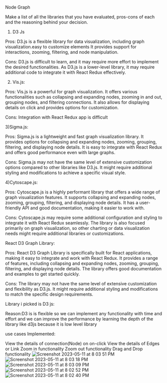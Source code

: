 Node Graph


Make a list of all the libraries
that you have evaluated, pros-cons of each and the reasoning behind your decision.

1) D3 Js

Pros: D3.js is a flexible library for data visualization, including graph visualization.easy to customize elements It provides  support for interactions, zooming, filtering, and node manipulation.

Cons: D3.js is difficult to learn, and it may require more effort to implement the desired functionalities. As D3.js is a lower-level library, it may require additional code to integrate it with React Redux effectively.


2) Vis.js:

Pros: Vis.js is a powerful for graph visualization. It offers various functionalities such as collapsing and expanding nodes, zooming in and out, grouping nodes, and filtering connections. It also allows for displaying details on click and provides options for customization.

Cons: Integration with React Redux app is difficult 

3)Sigma.js:

Pros: Sigma.js is a lightweight and fast graph visualization library. It provides options for collapsing and expanding nodes, zooming, grouping, filtering, and displaying node details. It is easy to integrate with React Redux and offers good performance even with large graphs.

Cons: Sigma.js may not have the same level of extensive customization options compared to other libraries like D3.js. It might require additional styling and modifications to achieve a specific visual style.


4)Cytoscape.js:

Pros: Cytoscape.js is a highly performant library that offers a wide range of graph visualization features. It supports collapsing and expanding nodes, zooming, grouping, filtering, and displaying node details. It has a user-friendly API and good documentation, making it easier to work with.

Cons: Cytoscape.js may require some additional configuration and styling to integrate it with React Redux seamlessly. The library is also focused primarily on graph visualization, so other charting or data visualization needs might require additional libraries or customizations.

React D3 Graph Library:

Pros: React D3 Graph Library is specifically built for React applications, making it easy to integrate and work with React Redux. It provides a range of features, including collapsing and expanding nodes, zooming, grouping, filtering, and displaying node details. The library offers good documentation and examples to get started quickly.

Cons: The library may not have the same level of extensive customization and flexibility as D3.js. It might require additional styling and modifications to match the specific design requirements.


 

 Library i picked is D3 js:

 Reason:D3 is is flexible so we can implement any functionality with time and effort and we can improve the performance by learning the depth of the library like d3js because it is low level library


use cases Implemented:

View the details of connection(Node) on on-click
View the details of Edges or Link
Zoom in functionality 
Zoom out functionality
Drag and Drop functionality
![Screenshot 2023-05-11 at 8 03 51 PM](https://github.com/prasannaMedia/D3Chart/assets/67369708/393924b3-5c99-4e4c-a370-64b9f42b9fc0)
![Screenshot 2023-05-11 at 8 03 18 PM](https://github.com/prasannaMedia/D3Chart/assets/67369708/d962fa33-d00c-43f0-8e3f-2f4758be4986)
![Screenshot 2023-05-11 at 8 03 09 PM](https://github.com/prasannaMedia/D3Chart/assets/67369708/c4f2017c-6b13-42ae-8dff-38046eb1bae6)
![Screenshot 2023-05-11 at 8 02 52 PM](https://github.com/prasannaMedia/D3Chart/assets/67369708/b5ea1960-7fc4-4fa4-ab6c-9cc18de5ffbf)
![Screenshot 2023-05-11 at 8 02 40 PM](https://github.com/prasannaMedia/D3Chart/assets/67369708/c8cb4e22-f02b-4133-9c32-d98ee27224bc)


